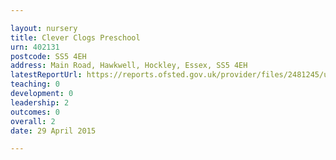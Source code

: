 ```yaml
---

layout: nursery
title: Clever Clogs Preschool
urn: 402131
postcode: SS5 4EH
address: Main Road, Hawkwell, Hockley, Essex, SS5 4EH
latestReportUrl: https://reports.ofsted.gov.uk/provider/files/2481245/urn/402131.pdf
teaching: 0
development: 0
leadership: 2
outcomes: 0
overall: 2
date: 29 April 2015

---
```

